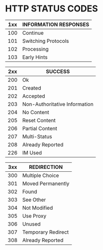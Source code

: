 # HTTP STATUS CODES 

| 1xx | INFORMATION RESPONSES |
| ----------- | ----------- |
| 100 | Continue |
| 101 | Switching Protocols |
| 102 | Processing |
| 103 | Early Hints |

| 2xx | SUCCESS |
| ----------- | ----------- |
| 200 | Ok |
| 201 | Created |
| 202 | Accepted |
| 203 | Non-Authoritative Information |
| 204 | No Content |
| 205 | Reset Content |
| 206 | Partial Content |
| 207 | Multi-Status |
| 208 | Already Reported |
| 226 | IM Used |

| 3xx | REDIRECTION |
| ----------- | ----------- |
| 300 | Multiple Choice |
| 301 | Moved Permanently |
| 302 | Found |
| 303 | See Other |
| 304 | Not Modified |
| 305 | Use Proxy |
| 306 | Unused |
| 307 | Temporary Redirect |
| 308 | Already Reported |



